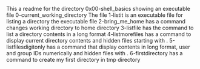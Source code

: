 This a readme for the directory 0x00-shell_basics showing an executable file 0-current_working_directory
The file 1-listit is an executable file for listing a directory
the executable file 2-bring_me_home has a command changes working directory to home directory
3-listfile has the command to list a directory contents in a long format
4-listmorefiles has a command to display current directory contents and hidden files starting with .
5-listfilesdigitonly has a command that display contents in long format, user and group IDs numerically and hidden files with .
6-firstdirectory has a command to create my first directory in tmp directory

